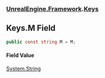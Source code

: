 ### [UnrealEngine.Framework](./UnrealEngine-Framework.md 'UnrealEngine.Framework').[Keys](./Keys.md 'UnrealEngine.Framework.Keys')
## Keys.M Field
  
```csharp
public const string M = M;
```
#### Field Value
[System.String](https://docs.microsoft.com/en-us/dotnet/api/System.String 'System.String')  
